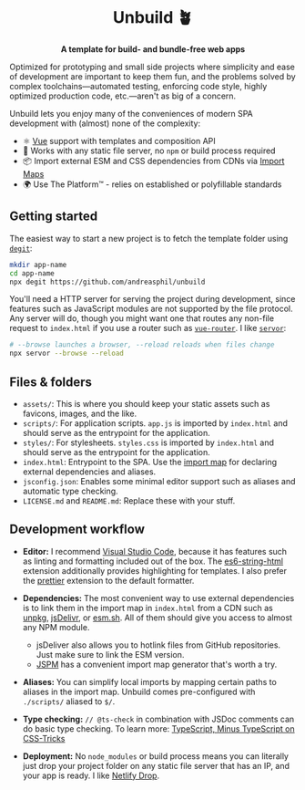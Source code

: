 <h1 align="center">
  Unbuild 🪴
</h1>

<p align="center">
  <strong>A template for build- and bundle-free web apps</strong>
</p>

Optimized for prototyping and small side projects where simplicity and ease of development are important to keep them fun, and the problems solved by complex toolchains—automated testing, enforcing code style, highly optimized production code, etc.—aren't as big of a concern.

Unbuild lets you enjoy many of the conveniences of modern SPA development with (almost) none of the complexity:

- ⚛️ [Vue](https://vuejs.org) support with templates and composition API
- 🚀 Works with any static file server, no `npm` or build process required
- 📦 Import external ESM and CSS dependencies from CDNs via [Import Maps](https://github.com/WICG/import-maps)
- 🌍 Use The Platform™ - relies on established or polyfillable standards

## Getting started

The easiest way to start a new project is to fetch the template folder using [`degit`](https://github.com/Rich-Harris/degit):

```sh
mkdir app-name
cd app-name
npx degit https://github.com/andreasphil/unbuild
```

You'll need a HTTP server for serving the project during development, since features such as JavaScript modules are not supported by the file protocol. Any server will do, though you might want one that routes any non-file request to `index.html` if you use a router such as [`vue-router`](https://router.vuejs.org). I like [`servor`](https://github.com/lukejacksonn/servor):

```sh
# --browse launches a browser, --reload reloads when files change
npx servor --browse --reload
```

## Files & folders

- `assets/`: This is where you should keep your static assets such as favicons, images, and the like.
- `scripts/`: For application scripts. `app.js` is imported by `index.html` and should serve as the entrypoint for the application.
- `styles/`: For stylesheets. `styles.css` is imported by `index.html` and should serve as the entrypoint for the application.
- `index.html`: Entrypoint to the SPA. Use the [import map](https://developer.mozilla.org/en-US/docs/Web/JavaScript/Guide/Modules#importing_modules_using_import_maps) for declaring external dependencies and aliases.
- `jsconfig.json`: Enables some minimal editor support such as aliases and automatic type checking.
- `LICENSE.md` and `README.md`: Replace these with your stuff.

## Development workflow

- **Editor:** I recommend [Visual Studio Code](https://code.visualstudio.com), because it has features such as linting and formatting included out of the box. The [es6-string-html](https://marketplace.visualstudio.com/items?itemName=Tobermory.es6-string-html) extension additionally provides highlighting for templates. I also prefer the [prettier](https://marketplace.visualstudio.com/items?itemName=esbenp.prettier-vscode) extension to the default formatter.

- **Dependencies:** The most convenient way to use external dependencies is to link them in the import map in `index.html` from a CDN such as [unpkg](https://unpkg.com), [jsDelivr](https://www.jsdelivr.com), or [esm.sh](https://esm.sh). All of them should give you access to almost any NPM module.

  - jsDeliver also allows you to hotlink files from GitHub repositories. Just make sure to link the ESM version.
  - [JSPM](https://generator.jspm.io) has a convenient import map generator that's worth a try.

- **Aliases:** You can simplify local imports by mapping certain paths to aliases in the import map. Unbuild comes pre-configured with `./scripts/` aliased to `$/`.

- **Type checking:** `// @ts-check` in combination with JSDoc comments can do basic type checking. To learn more: [TypeScript, Minus TypeScript on CSS-Tricks](https://css-tricks.com/typescript-minus-typescript/)

- **Deployment:** No `node_modules` or build process means you can literally just drop your project folder on any static file server that has an IP, and your app is ready. I like [Netlify Drop](http://app.netlify.com/drop).
